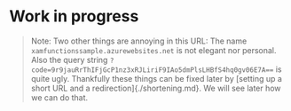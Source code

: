 # Work in progress

> Note: Two other things are annoying in this URL: The name ```xamfunctionssample.azurewebsites.net``` is not elegant nor personal. Also the query string ```?code=9r9jauRrThIFjGcP1nz3xRJLiriF9IAo5dmPlsLHBfS4hq0gv06E7A==``` is quite ugly. Thankfully these things can be fixed later by [setting up a short URL and a redirection]{./shortening.md}. We will see later how we can do that.

